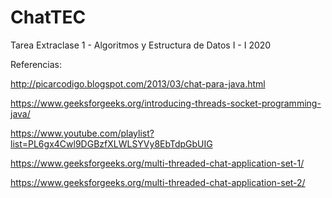 # ChatTEC
Tarea Extraclase 1 - Algoritmos y Estructura de Datos I - I 2020

Referencias:

http://picarcodigo.blogspot.com/2013/03/chat-para-java.html

https://www.geeksforgeeks.org/introducing-threads-socket-programming-java/

https://www.youtube.com/playlist?list=PL6gx4Cwl9DGBzfXLWLSYVy8EbTdpGbUIG

https://www.geeksforgeeks.org/multi-threaded-chat-application-set-1/

https://www.geeksforgeeks.org/multi-threaded-chat-application-set-2/
